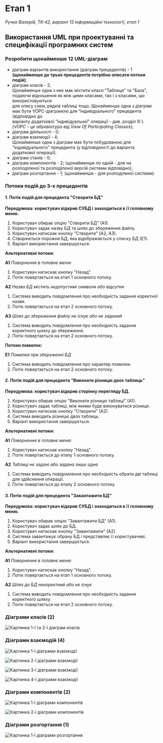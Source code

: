 # Етап 1

_Ручко Валерій, ТК-42, варіант 13_
_Інформаційні технології, етап 1_

## **Використання UML** при проектуванні та специфікації програмних систем

### Розробити щонайменше 12 UML-діаграм

* діаграм варіантів використання (діаграм прецедентів) - 1 **(щонайменше до трьох прецедентів потрібно описати потоки подій)**;  
* діаграм класів - 2;  
Щонайменше одна з них має містити класи "Таблиця" та "База", подаючи відношення як між цими класами, так і з класами, що використовуються  
для опису схем, рядків таблиці тощо. Щонайменше одна з діаграм має бути VOPC-діаграмою для “індивідуального” прецедента (відповідно до  
варіанту додаткової “індивідуальної” операції - див. розділ III ). (_VOPC - це абревіатура від View Of Participating Classes_);  
* діаграм діяльності - 0;  
* діаграм взаємодії - 4;  
Щонайменше одна з діаграм має бути побудованою для “індивідуального” прецедента (у відповідності до варіанта додаткової операції).  
* діаграм станів - 0;
* діаграм компонентів - 2; (щонайменше по одній - для не розподіленої та розподіленої версій системи відповідно);
* діаграм розгортання - 1; (щонайменше - для розподіленої системи).

### Потоки подій до 3-х прецедентів  

#### 1. Потік подій для прецедента "Створити БД"  

**Передумова: користувач відкрив СУБД і знаходиться в її головному меню.**  

 1. Користувач обирає опцію "Створити БД" (А1).  
 2. Користувач задає назву БД та шлях до збереження файлу.  
 3. Користувач натискає кнопку "Створити" (А2, А3).  
 4. Створюється порожня БД, яка відображається у списку БД (Е1).  
 5. Варіант використання завершується.  

**Альтернативні потоки:**

**А1**
_Повернення в головне меню_

1. Користувач натискає кнопку "Назад".
2. Потік повертається на етап 1 основного потоку.

**А2**
_Назва БД містить недопустимі символи або відсутня_  

1. Система виводить повідомлення про необхідність задання коректної назви.
2. Потік повертається на етап 2 основного потоку.

**А3**
_Шлях до збереження файлу не існує або не заданий_

1. Система виводить повідомлення про необхідність задання коректного шляху до збереження.
2. Потік повертається на етап 2 основного потоку.

**Потоки помилок:**

**Е1**
_Помилка при збереженні БД_  

1. Система виводить повідомлення про характер помилки.  
2. Потік повертається на етап 2 основного потоку.  

#### 2. Потік подій для прецедента "Виконати різницю двох таблиць"

**Передумова: користувач відкрив сторінку перегляду БД.**

1. Користувач обирає опцію "Виконати різницю таблиці" (А1).  
2. Користувач задає таблиці, між якими буде виконуватися різниця.  
3. Користувач натискає кнопку "Створити" (А2).  
4. Система виводить різницю двох таблиць.  
5. Варіант використання завершується.  

**Альтернативні потоки:**

**А1**
_Повернення в головне меню_

1. Користувач натискає кнопку "Назад".
2. Потік повертається до етапу 1 основного потоку.

**А2**
_Таблиці не задані або задана лише одна_

1. Система виводить повідомлення про необхідність обрати дві таблиці для здійснення операції.
2. Потік повертається до етапу 2 основного потоку.

#### 3. Потік подій для прецедента "Завантажити БД"

**Передумова: користувач відкрив СУБД і знаходиться в її головному меню.**

1. Користувач обирає опцію "Завантажити БД" (А1).  
2. Користувач задає шлях до БД.  
3. Користувач натискає кнопку "Завантажити" (А2).  
4. Система завантажує обрану БД і представляє її користувачеві.  
5. Варіант використання завершується.  

**Альтернативні потоки:**

**А1**
_Повернення в головне меню_

1. Користувач натискає кнопку "Назад".  
2. Потік повертається на етап 1 основного потоку.  

**А2**
_Шлях до БД некоректний або не існує_

1. Система виводить повідомлення про необхідність задання коректного шляху.  
2. Потік повертається на етап 2 основного потоку.  

### Діаграми класів (2)

![Картинка 1-ї та 2-ї діаграм класів](https://github.com/ValeriiRuchko/IT_DBMSLab/blob/main/img/Stage1_VR_class_diagram.png)

### Діаграми взаємодій (4)

![Картинка 1-ї діаграми взаємодії](/img/Stage_1_Interaction_diagram_1.drawio.png)  

![Картинка 2-ї діаграми взаємодії](/img/Stage_1_Interaction_diagram_2.drawio.png)  

![Картинка 3-ї діаграми взаємодії](/img/Stage_1_Interaction_diagram_3.drawio.png)  

![Картинка 4-ї діаграми взаємодії](/img/Stage_1_Interaction_diagram_4.drawio.png)  

### Діаграми компонентів (2)

![Картинка 1-ї діаграми компонентів]()  

![Картинка 2-ї діаграми компонентів]()  

### Діаграми розгортання (1)

![Картинка 1-ї діаграми розгортання]()
